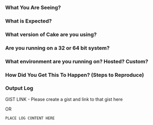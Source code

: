 <!--
BEFORE YOU SUBMIT AN ISSUE:

DO NOT CREATE AN ISSUE FOR A QUESTION - questions are better served in chat, and can be later raised as an issue if required.
-  chat - https://gitter.im/cake-build/cake

DELETE EVERYTHING IN THIS COMMENT BLOCK

TEMPLATE FOR BUG REPORTS:
-->

### What You Are Seeing?

### What is Expected?

### What version of Cake are you using?

### Are you running on a 32 or 64 bit system?

### What environment are you running on?  Hosted? Custom?

<!--
If possible, provide a link to the failing build.
-->

### How Did You Get This To Happen? (Steps to Reproduce)

<!--

Can you point us to a project where this problem occurs?  i.e. a public GitHub Repo, where we can try to reproduce the problem, and help with debugging?

-->

### Output Log
<!--
When including the log information, please ensure you have run the command with --verbosity=diagnostic. It provides important information for determining an issue.

If running Cake.exe directly, the parameter is passed in as --verbosity=diagnostic
If running Cake via the bootstrapper, the parameter is -Verbosity Diagnostic

- Make sure there is no sensitive data shared.
- We need ALL output, not just what you may believe is relevant.

In order to rule out potential issues with the compilation of your Cake script, it would be very helpful if you could try running the script with some additional parameters.

The first, when compiling on Windows, would be to use the -Mono flag.  This can be passed into both Cake.exe and the Bootstrapper.  This will allow verification that it isn't a problem specific to one compiler or the other.

The second, would be to use the latest version of Roslyn.  This can be done using the -Experimental flag, which again can be passed to both Cake.exe and the bootstrapper.

If you can provide the output from the above when submitting an issue, this would be tremendously useful!
-->

GIST LINK - Please create a gist and link to that gist here

OR

~~~sh
PLACE LOG CONTENT HERE
~~~

<!--
TEMPLATE FOR FEATURE REQUESTS:

It's a blank slate, have fun!
-->
